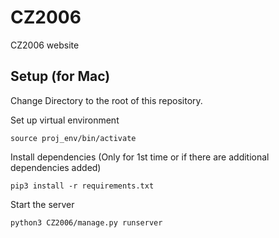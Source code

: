 # CZ2006
 CZ2006 website

## Setup (for Mac)
Change Directory to the root of this repository.

Set up virtual environment
```
source proj_env/bin/activate
```

Install dependencies (Only for 1st time or if there are additional dependencies added)
```
pip3 install -r requirements.txt
```

Start the server
```
python3 CZ2006/manage.py runserver
```
